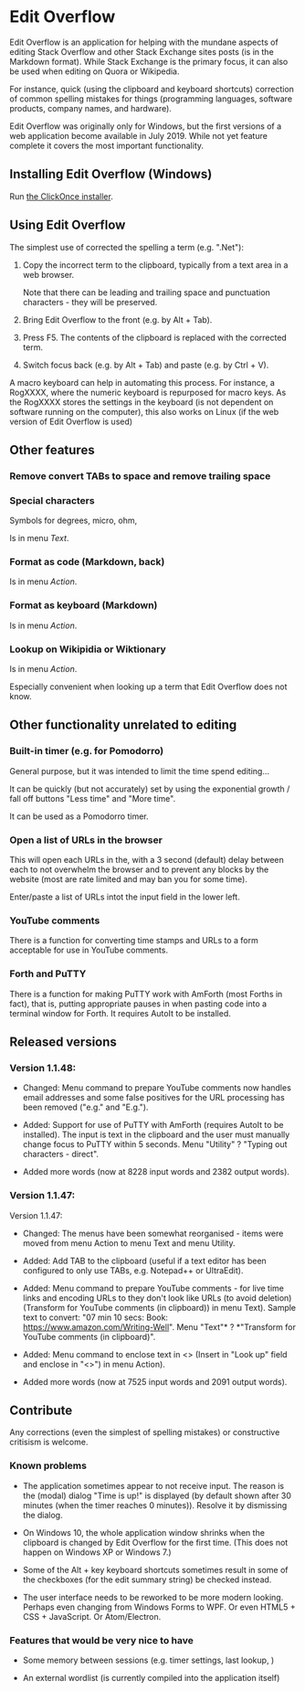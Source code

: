 # Edit Overflow

Edit Overflow is an application for helping with
the mundane aspects of editing Stack Overflow
and other Stack Exchange sites posts (is in the
Markdown format).
While Stack Exchange is the primary focus, it can also
be used when editing on Quora or Wikipedia.

For instance, quick (using the clipboard and keyboard
shortcuts) correction of common spelling mistakes for
things (programming languages, software products,
company names, and hardware).

Edit Overflow was originally only for Windows, but
the first versions of a web application become
available in July 2019. While not yet feature complete
it covers the most important functionality.


## Installing Edit Overflow (Windows)

Run [the ClickOnce installer][30].


## Using Edit Overflow

The simplest use of corrected the spelling a term (e.g. ".Net"):

1. Copy the incorrect term to the clipboard, typically from
   a text area in a web browser.

   Note that there can be leading and trailing space and
   punctuation characters - they will be preserved.

2. Bring Edit Overflow to the front (e.g. by Alt + Tab).

3. Press F5. The contents of the clipboard is
   replaced with the corrected term.

4. Switch focus back (e.g. by Alt + Tab) and
   paste (e.g. by Ctrl + V).

A macro keyboard can help in automating this process.
For instance, a RogXXXX, where the numeric keyboard is
repurposed for macro keys. As the RogXXXX stores the settings
in the keyboard (is not dependent on software running on
the computer), this also works on Linux (if the web version
of Edit Overflow is used)


## Other features

### Remove convert TABs to space and remove trailing space

### Special characters

Symbols for degrees, micro, ohm,

Is in menu *Text*.

### Format as code (Markdown, back)

Is in menu *Action*.

### Format as keyboard (Markdown)

Is in menu *Action*.

### Lookup on Wikipidia or Wiktionary

Is in menu *Action*.

Especially convenient when looking up a term
that Edit Overflow does not know.



## Other functionality unrelated to editing

### Built-in timer (e.g. for Pomodorro)

General purpose, but it was intended to limit the time
spend editing...

It can be quickly (but not accurately) set by using
the exponential growth / fall off buttons "Less time"
and "More time".

It can be used as a Pomodorro timer.


### Open a list of URLs in the browser

This will open each URLs in the, with a 3 second (default) delay
between each to not overwhelm the browser and to prevent any
blocks by the website (most are rate limited and may ban you
for some time).

Enter/paste a list of URLs intot the input field in the lower left.

### YouTube comments

There is a function for converting time stamps and URLs
to a form acceptable for use in YouTube comments.

### Forth and PuTTY

There is a function for making PuTTY work with AmForth (most Forths in fact),
that is, putting appropriate pauses in when pasting code into
a terminal window for Forth. It requires AutoIt to be installed.


## Released versions

### Version 1.1.48:


 * Changed: Menu command to prepare YouTube comments now handles
   email addresses and some false positives for the URL
   processing has been removed ("e.g." and "E.g.").

 * Added: Support for use of PuTTY with AmForth (requires AutoIt
   to be installed). The input is text in the clipboard and the
   user must manually change focus to PuTTY within 5 seconds.
   Menu "Utility" ? "Typing out characters - direct".

 * Added more words (now at 8228 input words and 2382 output words).

### Version 1.1.47:

Version 1.1.47:

 * Changed: The menus have been somewhat reorganised - items were
   moved from menu Action to menu Text and menu Utility.

 * Added: Add TAB to the clipboard (useful if a text editor has
   been configured to only use TABs, e.g. Notepad++ or UltraEdit).

 * Added: Menu command to prepare YouTube comments - for live time
   links and encoding URLs to they don't look like URLs (to avoid
   deletion) (Transform for YouTube comments (in clipboard)) in
   menu Text).
   Sample text to convert: "07 min 10 secs:
   Book: https://www.amazon.com/Writing-Well".
   Menu "Text"* ? *"Transform for YouTube comments (in clipboard)".

 * Added: Menu command to enclose text in <> (Insert in "Look up"
   field and enclose in "<>") in menu Action).

 * Added more words (now at 7525 input words and 2091 output words).


## Contribute

Any corrections (even the simplest of spelling mistakes)
or constructive critisism is welcome.


### Known problems

 * The application sometimes appear to not receive input.
   The reason is the (modal) dialog "Time is up!" is
   displayed (by default shown after 30 minutes (when
   the timer reaches 0 minutes)).
   Resolve it by dismissing the dialog.

 * On Windows 10, the whole application window shrinks
   when the clipboard is changed by Edit Overflow for
   the first time. (This does not happen on Windows XP
   or Windows 7.)

 * Some of the Alt + key keyboard shortcuts sometimes result
   in some of the checkboxes (for the edit summary string)
   be checked instead.

 * The user interface needs to be reworked to be more
   modern looking. Perhaps even changing from
   Windows Forms to WPF. Or even HTML5 + CSS + JavaScript.
   Or Atom/Electron.


### Features that would be very nice to have

 * Some memory between sessions (e.g. timer settings, last lookup,
   )

 * An external wordlist (is currently compiled into the application itself)

  [30]: http://hmf-tech.com/EditOverflow/setup.exe
